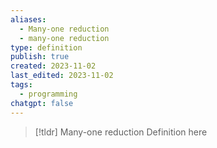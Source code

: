 ```yaml
---
aliases:
  - Many-one reduction
  - many-one reduction
type: definition
publish: true
created: 2023-11-02
last_edited: 2023-11-02
tags:
  - programming
chatgpt: false
---
```

>[!tldr] Many-one reduction
>Definition here

